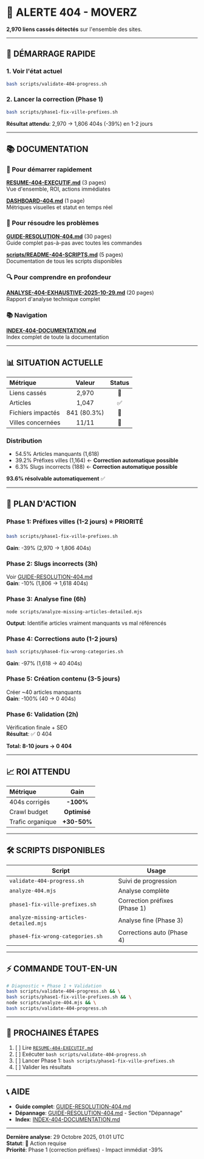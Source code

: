# 🔴 ALERTE 404 - MOVERZ

**2,970 liens cassés détectés** sur l'ensemble des sites.

---

## 🎯 DÉMARRAGE RAPIDE

### 1. Voir l'état actuel

```bash
bash scripts/validate-404-progress.sh
```

### 2. Lancer la correction (Phase 1)

```bash
bash scripts/phase1-fix-ville-prefixes.sh
```

**Résultat attendu**: 2,970 → 1,806 404s (-39%) en 1-2 jours

---

## 📚 DOCUMENTATION

### 🚀 Pour démarrer rapidement

**[RESUME-404-EXECUTIF.md](./RESUME-404-EXECUTIF.md)** (3 pages)  
Vue d'ensemble, ROI, actions immédiates

**[DASHBOARD-404.md](./DASHBOARD-404.md)** (1 page)  
Métriques visuelles et statut en temps réel

### 📖 Pour résoudre les problèmes

**[GUIDE-RESOLUTION-404.md](./GUIDE-RESOLUTION-404.md)** (30 pages)  
Guide complet pas-à-pas avec toutes les commandes

**[scripts/README-404-SCRIPTS.md](./scripts/README-404-SCRIPTS.md)** (5 pages)  
Documentation de tous les scripts disponibles

### 🔍 Pour comprendre en profondeur

**[ANALYSE-404-EXHAUSTIVE-2025-10-29.md](./ANALYSE-404-EXHAUSTIVE-2025-10-29.md)** (20 pages)  
Rapport d'analyse technique complet

### 📚 Navigation

**[INDEX-404-DOCUMENTATION.md](./INDEX-404-DOCUMENTATION.md)**  
Index complet de toute la documentation

---

## 📊 SITUATION ACTUELLE

| Métrique | Valeur | Status |
|:---------|:------:|:------:|
| Liens cassés | 2,970 | 🔴 |
| Articles | 1,047 | ✅ |
| Fichiers impactés | 841 (80.3%) | 🔴 |
| Villes concernées | 11/11 | 🔴 |

### Distribution

- 54.5% Articles manquants (1,618)
- 39.2% Préfixes villes (1,164) ← **Correction automatique possible**
- 6.3% Slugs incorrects (188) ← **Correction automatique possible**

**93.6% résolvable automatiquement** ✅

---

## 🚀 PLAN D'ACTION

### Phase 1: Préfixes villes (1-2 jours) ⭐ PRIORITÉ
```bash
bash scripts/phase1-fix-ville-prefixes.sh
```
**Gain**: -39% (2,970 → 1,806 404s)

### Phase 2: Slugs incorrects (3h)
Voir [GUIDE-RESOLUTION-404.md](./GUIDE-RESOLUTION-404.md)  
**Gain**: -10% (1,806 → 1,618 404s)

### Phase 3: Analyse fine (6h)
```bash
node scripts/analyze-missing-articles-detailed.mjs
```
**Output**: Identifie articles vraiment manquants vs mal référencés

### Phase 4: Corrections auto (1-2 jours)
```bash
bash scripts/phase4-fix-wrong-categories.sh
```
**Gain**: -97% (1,618 → 40 404s)

### Phase 5: Création contenu (3-5 jours)
Créer ~40 articles manquants  
**Gain**: -100% (40 → 0 404s)

### Phase 6: Validation (2h)
Vérification finale + SEO  
**Résultat**: ✅ 0 404

**Total: 8-10 jours → 0 404**

---

## 📈 ROI ATTENDU

| Métrique | Gain |
|:---------|:----:|
| 404s corrigés | **-100%** |
| Crawl budget | **Optimisé** |
| Trafic organique | **+30-50%** |

---

## 🛠️ SCRIPTS DISPONIBLES

| Script | Usage |
|--------|-------|
| `validate-404-progress.sh` | Suivi de progression |
| `analyze-404.mjs` | Analyse complète |
| `phase1-fix-ville-prefixes.sh` | Correction préfixes (Phase 1) |
| `analyze-missing-articles-detailed.mjs` | Analyse fine (Phase 3) |
| `phase4-fix-wrong-categories.sh` | Corrections auto (Phase 4) |

---

## ⚡ COMMANDE TOUT-EN-UN

```bash
# Diagnostic + Phase 1 + Validation
bash scripts/validate-404-progress.sh && \
bash scripts/phase1-fix-ville-prefixes.sh && \
node scripts/analyze-404.mjs && \
bash scripts/validate-404-progress.sh
```

---

## 🎯 PROCHAINES ÉTAPES

1. [ ] Lire [`RESUME-404-EXECUTIF.md`](./RESUME-404-EXECUTIF.md)
2. [ ] Exécuter `bash scripts/validate-404-progress.sh`
3. [ ] Lancer Phase 1: `bash scripts/phase1-fix-ville-prefixes.sh`
4. [ ] Valider les résultats

---

## 📞 AIDE

- **Guide complet**: [GUIDE-RESOLUTION-404.md](./GUIDE-RESOLUTION-404.md)
- **Dépannage**: [GUIDE-RESOLUTION-404.md](./GUIDE-RESOLUTION-404.md) - Section "Dépannage"
- **Index**: [INDEX-404-DOCUMENTATION.md](./INDEX-404-DOCUMENTATION.md)

---

**Dernière analyse**: 29 Octobre 2025, 01:01 UTC  
**Statut**: 🔴 Action requise  
**Priorité**: Phase 1 (correction préfixes) - Impact immédiat -39%

